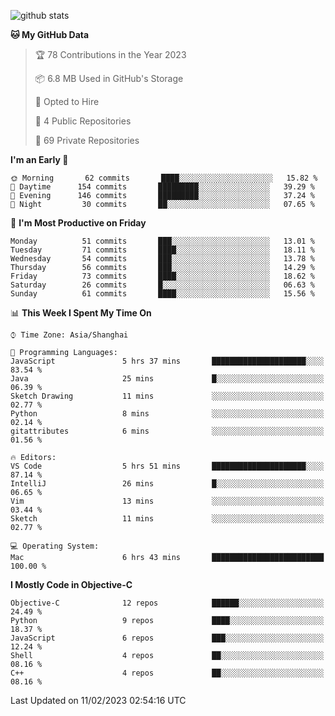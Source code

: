 
![github stats](https://github-readme-stats.vercel.app/api?username=ChesterYue&show_icons=true&count_private=true)

<!-- ![wakatime](https://github-readme-stats.vercel.app/api/wakatime?username=ChesterYue&layout=compact) -->

<!-- ![wakatime](https://github-readme-stats.vercel.app/api/top-langs/?username=ChesterYue&layout=compact) -->

<!--START_SECTION:waka-->
**🐱 My GitHub Data** 

> 🏆 78 Contributions in the Year 2023
 > 
> 📦 6.8 MB Used in GitHub's Storage 
 > 
> 💼 Opted to Hire
 > 
> 📜 4 Public Repositories 
 > 
> 🔑 69 Private Repositories  
 > 
**I'm an Early 🐤** 

```text
🌞 Morning       62 commits       ████░░░░░░░░░░░░░░░░░░░░░   15.82 % 
🌆 Daytime      154 commits       █████████░░░░░░░░░░░░░░░░   39.29 % 
🌃 Evening      146 commits       █████████░░░░░░░░░░░░░░░░   37.24 % 
🌙 Night         30 commits       ██░░░░░░░░░░░░░░░░░░░░░░░   07.65 % 

```
📅 **I'm Most Productive on Friday** 

```text
Monday          51 commits       ███░░░░░░░░░░░░░░░░░░░░░░   13.01 % 
Tuesday         71 commits       ████░░░░░░░░░░░░░░░░░░░░░   18.11 % 
Wednesday       54 commits       ███░░░░░░░░░░░░░░░░░░░░░░   13.78 % 
Thursday        56 commits       ███░░░░░░░░░░░░░░░░░░░░░░   14.29 % 
Friday          73 commits       ████░░░░░░░░░░░░░░░░░░░░░   18.62 % 
Saturday        26 commits       █░░░░░░░░░░░░░░░░░░░░░░░░   06.63 % 
Sunday          61 commits       ████░░░░░░░░░░░░░░░░░░░░░   15.56 % 

```


📊 **This Week I Spent My Time On** 

```text
⌚︎ Time Zone: Asia/Shanghai

💬 Programming Languages: 
JavaScript               5 hrs 37 mins       █████████████████████░░░░   83.54 % 
Java                     25 mins             █░░░░░░░░░░░░░░░░░░░░░░░░   06.39 % 
Sketch Drawing           11 mins             ░░░░░░░░░░░░░░░░░░░░░░░░░   02.77 % 
Python                   8 mins              ░░░░░░░░░░░░░░░░░░░░░░░░░   02.14 % 
gitattributes            6 mins              ░░░░░░░░░░░░░░░░░░░░░░░░░   01.56 % 

🔥 Editors: 
VS Code                  5 hrs 51 mins       █████████████████████░░░░   87.14 % 
IntelliJ                 26 mins             █░░░░░░░░░░░░░░░░░░░░░░░░   06.65 % 
Vim                      13 mins             ░░░░░░░░░░░░░░░░░░░░░░░░░   03.44 % 
Sketch                   11 mins             ░░░░░░░░░░░░░░░░░░░░░░░░░   02.77 % 

💻 Operating System: 
Mac                      6 hrs 43 mins       █████████████████████████   100.00 % 

```

**I Mostly Code in Objective-C** 

```text
Objective-C              12 repos            ██████░░░░░░░░░░░░░░░░░░░   24.49 % 
Python                   9 repos             ████░░░░░░░░░░░░░░░░░░░░░   18.37 % 
JavaScript               6 repos             ███░░░░░░░░░░░░░░░░░░░░░░   12.24 % 
Shell                    4 repos             ██░░░░░░░░░░░░░░░░░░░░░░░   08.16 % 
C++                      4 repos             ██░░░░░░░░░░░░░░░░░░░░░░░   08.16 % 

```



 Last Updated on 11/02/2023 02:54:16 UTC
<!--END_SECTION:waka-->